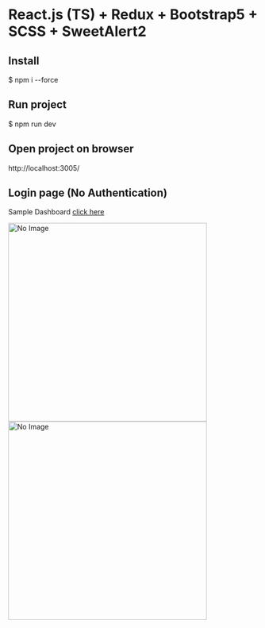 # React.js (TS) + Redux + Bootstrap5 + SCSS + SweetAlert2

## Install
$ npm i --force

## Run project
$ npm run dev

## Open project on browser
http://localhost:3005/

## Login page (No Authentication)
<p>Sample Dashboard <a href="https://404-notfound-dev.com/free-dashboard/dashboard01/" target="_blank" rel="noopener noreferrer">click here</a></p>

<div>
<image src="https://raw.githubusercontent.com/sataporn1995/react-ts-dashboard-01/main/public/images/login.jpg" alt="No Image" width="400" />
<image src="https://raw.githubusercontent.com/sataporn1995/react-ts-dashboard-01/main/public/images/page.jpg" alt="No Image" width="400" />
</div>

